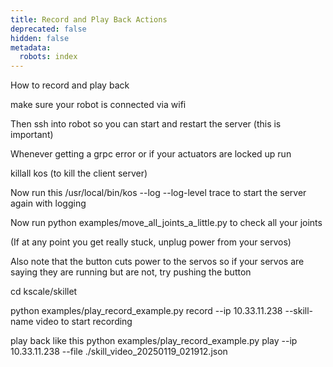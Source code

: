 ```yaml
---
title: Record and Play Back Actions
deprecated: false
hidden: false
metadata:
  robots: index
---
```

How to record and play back

make sure your robot is connected via wifi

Then ssh into robot so you can start and restart the server (this is important)

Whenever getting a grpc error or if your actuators are locked up run

killall kos (to kill the client server)

Now run this /usr/local/bin/kos --log --log-level trace to start the server again with logging

Now run python examples/move\_all\_joints\_a\_little.py to check all your joints

(If at any point you get really stuck, unplug power from your servos)

Also note that the button cuts power to the servos so if your servos are saying they are running but are not, try pushing the button

cd kscale/skillet

python examples/play\_record\_example.py record  --ip 10.33.11.238 --skill-name video to start recording

play back like this python examples/play\_record\_example.py play --ip 10.33.11.238 --file ./skill\_video\_20250119\_021912.json